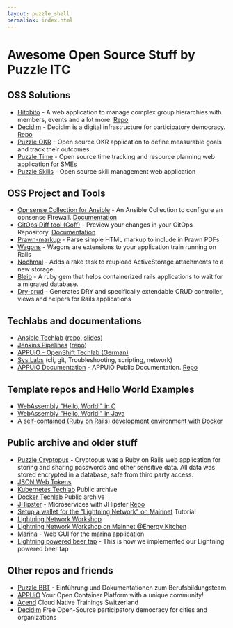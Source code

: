 ```yaml
---
layout: puzzle_shell
permalink: index.html
---
```


# Awesome Open Source Stuff by Puzzle ITC

## OSS Solutions
* [Hitobito](https://www.hitobito.com) - A web application to manage complex group hierarchies with members, events and a lot more.  [Repo](https://github.com/hitobito/)
* [Decidim](https://www.puzzle.ch/de/loesungen/decidim-die-umfassende-open-source-partizipationsplattform) - Decidim is a digital infrastructure for participatory democracy. [Repo](https://github.com/decidim/)
* [Puzzle OKR](https://github.com/puzzle/okr) - Open source OKR application to define measurable goals and track their outcomes.
* [Puzzle Time](https://github.com/puzzle/puzzletime) - Open source time tracking and resource planning web application for SMEs 
* [Puzzle Skills](https://github.com/puzzle/skills) - Open source skill management web application

## OSS Project and Tools
* [Opnsense Collection for Ansible](https://github.com/puzzle/puzzle.opnsense) - An Ansible Collection to configure an opnsense Firewall. [Documentation](https://puzzle.github.io/puzzle.opnsense/collections/puzzle/opnsense/index.html)
* [GitOps Diff tool (Goff)](https://github.com/puzzle/goff) - Preview your changes in your GitOps Repository. [Documentation](https://puzzle.github.io/goff/) 
* [Prawn-markup](https://github.com/puzzle/prawn-markup) - Parse simple HTML markup to include in Prawn PDFs
* [Wagons](https://github.com/puzzle/wagons) - Wagons are extensions to your application train running on Rails 
* [Nochmal](https://github.com/puzzle/nochmal) - Adds a rake task to reupload ActiveStorage attachments to a new storage 
* [Bleib](https://github.com/puzzle/bleib) - A ruby gem that helps containerized rails applications to wait for a migrated database. 
* [Dry-crud](http://github.com/codez/dry_crud) - Generates DRY and specifically extendable CRUD controller, views and helpers for Rails applications


## Techlabs and documentations

* [Ansible Techlab](https://ansible.puzzle.ch) ([repo](https://github.com/puzzle/ansible-training), [slides](https://ansible-slides.puzzle.ch))
* [Jenkins Pipelines](https://puzzle.github.io/jenkins-techlab)
  ([repo](https://github.com/puzzle/jenkins-techlab/))
* [APPUiO - OpenShift Techlab (German)](https://github.com/appuio/techlab)
* [Sys Labs](https://syslabs.puzzle.ch) (cli, git, Troubleshooting, scripting, network)
* [APPUiO Documentation](https://docs.appuio.ch) - APPUiO Public Documentation. [Repo](https://github.com/appuio/appuio-cloud-docs)

## Template repos and Hello World Examples

* [WebAssembly "Hello, World!" in C](https://github.com/puzzle/wasm-hello)
* [WebAssembly "Hello, World!" in Java](https://github.com/puzzle/wasm-hello-java)
* [A self-contained (Ruby on Rails) development environment with Docker](https://github.com/puzzle/dockerized-rails-development)

## Public archive and older stuff

* [Puzzle Cryptopus](https://github.com/puzzle/cryptopus) - Cryptopus was a Ruby on Rails web application for storing and sharing passwords and other sensitive data. All data was stored encrypted in a database, safe from third party access.
* [JSON Web Tokens](en/slides-json-web-tokens.html)
* [Kubernetes Techlab](https://github.com/puzzle/kubernetes-techlab) Public archive
* [Docker Techlab](https://github.com/puzzle/docker-techlab/) Public archive
* [JHipster](https://puzzle.github.io/de/slides-jhipster.html) - Microservices with JHipster [Repo](de/slides-jhipster.html)
* [Setup a wallet for the "Lightning Network" on Mainnet](en/tutorial-mainnet-lightning-network-wallet.md) Tutorial
* [Lightning Network Workshop](en/slides-lightning-workshop.html)
* [Lightning Network Workshop on Mainnet @Energy Kitchen](en/slides-lightning-workshop-mainnet-ek.html)
* [Marina](https://github.com/puzzle/marina-gui) - Web GUI for the marina application
* [Lightning powered beer tap](https://github.com/puzzle/lightning-beer-tap) - This is how we implemented our Lightning powered beer tap 

## Other repos and friends

* [Puzzle BBT](https://github.com/puzzle-bbt/) - Einführung und Dokumentationen zum Berufsbildungsteam
* [APPUiO](https://github.com/appuio) Your Open Container Platform with a unique community!
* [Acend](https://github.com/acend) Cloud Native Trainings Switzerland
* [Decidim](https://decidim.org/) Free Open-Source participatory democracy for cities and organizations
